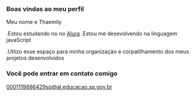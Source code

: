 ### Boas vindas ao meu perfil

Meu nome e Thaemily

.Estou estudando no no [Alura](https://www.alura.com.br)
.Estou me desevolvendo na linguagem javaScript

.Utlizo esse espaço para minha organização e corpatilhamento dos meus projetos desenvolvidos

### Você pode entrar em contato comigo
0001119886429sp@al.educacao.sp.gov.br

